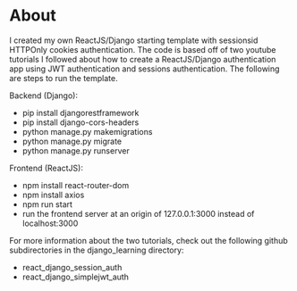 # About

I created my own ReactJS/Django starting template with sessionsid HTTPOnly cookies authentication. The code is based off of two youtube tutorials I followed about how to create a ReactJS/Django authentication app 
using JWT authentication and sessions authentication. The following are steps to run the template. <br>

Backend (Django):
 - pip install djangorestframework
 - pip install django-cors-headers
 - python manage.py makemigrations
 - python manage.py migrate
 - python manage.py runserver

Frontend (ReactJS):
 - npm install react-router-dom
 - npm install axios
 - npm run start
 - run the frontend server at an origin of 127.0.0.1:3000 instead of localhost:3000

For more information about the two tutorials, check out the following github subdirectories in the django_learning directory:
 - react_django_session_auth
 - react_django_simplejwt_auth
